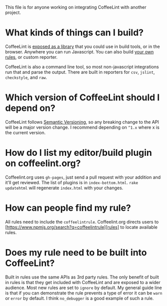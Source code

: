 This file is for anyone working on integrating CoffeeLint with another project.

What kinds of things can I build?
=================================

CoffeeLint is [exposed as a library][API] that you could use in build tools, or
in the browser. Anywhere you can run Javascript. You can also build [your own
rules][CustomRules], or custom reporter.

CoffeeLint is also a command line tool, so most non-javascript integrations run
that and parse the output. There are built in reporters for `csv`, `jslint`,
`checkstyle`, and `raw`.

Which version of CoffeeLint should I depend on?
===============================================

CoffeeLint follows [Semantic Versioning][semver], so any breaking change to the
API will be a major version change. I recommend depending on `^1.x` where x is
the current version.

How do I list my editor/build plugin on coffeelint.org?
=======================================================

Coffeelint.org uses `gh-pages`, just send a pull request with your addition and
it'll get reviewed. The list of plugins is in `index-bottom.html`. `rake
updatehtml` will regenerate `index.html` with your changes.

How can people find my rule?
============================

All rules need to include the `coffeelintrule`. Coffeelint.org directs users to
[https://www.npmjs.org/search?q=coffeelintrule][rules] to locate available
rules.

Does my rule need to be built into CoffeeLint?
==============================================

Built in rules use the same APIs as 3rd party rules. The only benefit of built
in rules is that they get included with CoffeeLint and are exposed to a wider
audience. Most new rules are set to `ignore` by default. My general guide line
is that if you can demonstrate the rule prevents a type of error it can be
`warn` or `error` by default. I think `no_debugger` is a good example of such a
rule.

[semver]: semver.org
[rules]: https://www.npmjs.org/search?q=coffeelintrule
[API]: https://coffeelint.github.io/#api
[CustomRules]: https://coffeelint.github.io/#api

